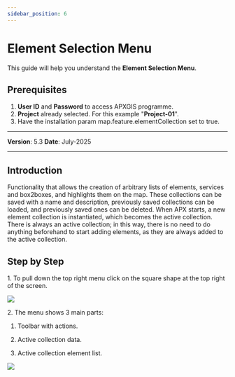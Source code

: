 ```yaml
---
sidebar_position: 6
---
```

# Element Selection Menu

This guide will help you understand the **Element Selection Menu**.

## **Prerequisites**
1.	**User ID** and **Password** to access APXGIS programme.
2. **Project** already selected. For this example "**Project-01**".
3. Have the installation param map.feature.elementCollection set to true.


------------

**Version**: 5.3
**Date**: July-2025

------------

## Introduction

Functionality that allows the creation of arbitrary lists of elements, services and box2boxes, and highlights them on the map.
These collections can be saved with a name and description, previously saved collections can be loaded, and previously saved ones can be deleted.
When APX starts, a new element collection is instantiated, which becomes the active collection. There is always an active collection; in this way, there is no need to do anything beforehand to start adding elements, as they are always added to the active collection.

## **Step by Step**

1\. To pull down the top right menu click on the square shape at the top right of the screen.

![](/img/GEN-MEN-02/Element-collection-01.png)


2\. The menu shows 3 main parts:

   1. Toolbar with actions.

   2. Active collection data.

   3. Active collection element list.

![](/img/GEN-MEN-02/Element-collection-02.png)

